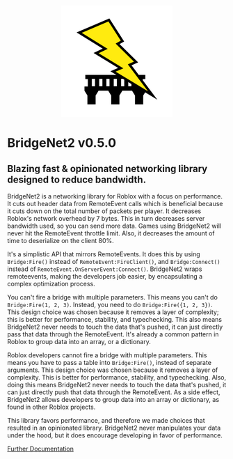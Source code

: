 <div align="center">
<img src=".moonwave/static/logo.png" width="256" />
</div>

# BridgeNet2 v0.5.0

## Blazing fast & opinionated networking library designed to reduce bandwidth.

BridgeNet2 is a networking library for Roblox with a focus on performance. It cuts out header data from RemoteEvent calls which is beneficial because it cuts down on the total number of packets per player. It decreases Roblox's network overhead by 7 bytes. This in turn decreases server bandwidth used, so you can send more data. Games using BridgeNet2 will never hit the RemoteEvent throttle limit. Also, it decreases the amount of time to deserialize on the client 80%.

It's a simplistic API that mirrors RemoteEvents. It does this by using `Bridge:Fire()` instead of `RemoteEvent:FireClient()`, and `Bridge:Connect()` instead of `RemoteEvent.OnServerEvent:Connect()`. BridgeNet2 wraps remoteevents, making the developers job easier, by encapsulating a complex optimization process.

You can't fire a bridge with multiple parameters. This means you can't do `Bridge:Fire(1, 2, 3)`. Instead, you need to do `Bridge:Fire({1, 2, 3})`. This design choice was chosen because it removes a layer of complexity; this is better for performance, stability, and typechecking. This also means BridgeNet2 never needs to touch the data that's pushed, it can just directly pass that data through the RemoteEvent. It's already a common pattern in Roblox to group data into an array, or a dictionary.

Roblox developers cannot fire a bridge with multiple parameters. This means you have to pass a table into `Bridge:Fire()`, instead of separate arguments. This design choice was chosen because it removes a layer of complexity. This is better for performance, stability, and typechecking.  Also, doing this means BridgeNet2 never needs to touch the data that's pushed, it can just directly push that data through the RemoteEvent. As a side effect, BridgeNet2 allows developers to group data into an array or dictionary, as found in other Roblox projects.

This library favors performance, and therefore we made choices that resulted in an opinionated library. BridgeNet2 never manipulates your data under the hood, but it does encourage developing in favor of performance.

[Further Documentation](https://ffrostflame.github.io/BridgeNet2/)

